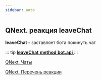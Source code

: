 ```yaml
---
sidebar: auto
---
```


## QNext. реакция leaveChat

**leaveChat -** заставляет бота покинуть чат


::: tip
[**leaveChat**   **method**   **bot.api** ](https://core.telegram.org/bots/api#leavechat)
:::

[QNext. Чаты](/docs-test/ph/QNext-admin-chat-about-07-05)

[QNext. Перечень реакции](/docs-test/ph/QNext-admin-reaction-about-05-01)